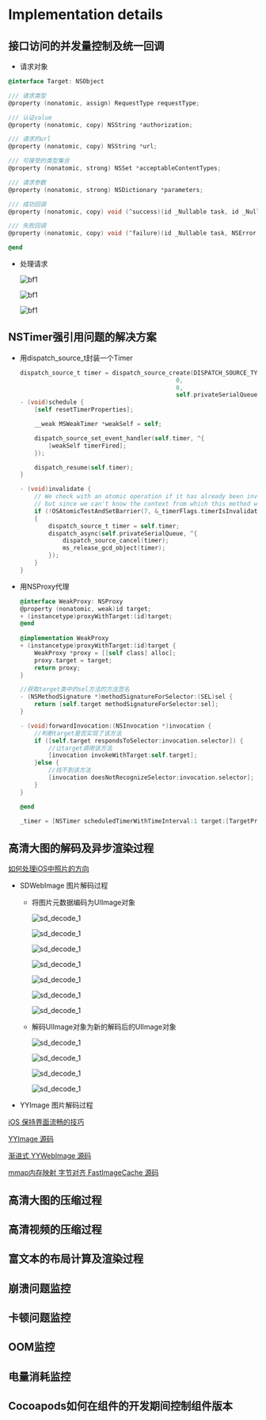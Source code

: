 # Implementation details

## 接口访问的并发量控制及统一回调

* 请求对象

```objective-c
@interface Target: NSObject

/// 请求类型
@property (nonatomic, assign) RequestType requestType;

/// 认证value
@property (nonatomic, copy) NSString *authorization;

/// 请求的url
@property (nonatomic, copy) NSString *url;

/// 可接受的类型集合
@property (nonatomic, strong) NSSet *acceptableContentTypes;

/// 请求参数
@property (nonatomic, strong) NSDictionary *parameters;

/// 成功回调
@property (nonatomic, copy) void (^success)(id _Nullable task, id _Nullable responseObject);

/// 失败回调
@property (nonatomic, copy) void (^failure)(id _Nullable task, NSError * _Nullable error);

@end
```

* 处理请求

  ![bf1](../../resources/iOS/bf1.png)

  ![bf1](../../resources/iOS/bf2.png)

  ![bf1](../../resources/iOS/bf3.png)

## NSTimer强引用问题的解决方案

* 用dispatch_source_t封装一个Timer

  ```objective-c
  dispatch_source_t timer = dispatch_source_create(DISPATCH_SOURCE_TYPE_TIMER,
                                              0,
                                              0,
                                              self.privateSerialQueue);
  - (void)schedule {
      [self resetTimerProperties];
  
      __weak MSWeakTimer *weakSelf = self;
  
      dispatch_source_set_event_handler(self.timer, ^{
          [weakSelf timerFired];
      });
  
      dispatch_resume(self.timer);
  }
  
  - (void)invalidate {
      // We check with an atomic operation if it has already been invalidated. Ideally we would synchronize this on the private queue,
      // but since we can't know the context from which this method will be called, dispatch_sync might cause a deadlock.
      if (!OSAtomicTestAndSetBarrier(7, &_timerFlags.timerIsInvalidated))
      {
          dispatch_source_t timer = self.timer;
          dispatch_async(self.privateSerialQueue, ^{
              dispatch_source_cancel(timer);
              ms_release_gcd_object(timer);
          });
      }
  }
  ```

  

* 用NSProxy代理

  ```objective-c
  @interface WeakProxy: NSProxy
  @property (nonatomic, weak)id target;
  + (instancetype)proxyWithTarget:(id)target;
  @end
    
  @implementation WeakProxy
  + (instancetype)proxyWithTarget:(id)target {
      WeakProxy *proxy = [[self class] alloc];
      proxy.target = target;
      return proxy;
  }
  
  //获取target类中的sel方法的方法签名
  - (NSMethodSignature *)methodSignatureForSelector:(SEL)sel {
      return [self.target methodSignatureForSelector:sel];
  }
  
  - (void)forwardInvocation:(NSInvocation *)invocation {
      //判断target是否实现了该方法
      if ([self.target respondsToSelector:invocation.selector]) {
          //让target调用该方法
          [invocation invokeWithTarget:self.target];
      }else {
          //找不到该方法
          [invocation doesNotRecognizeSelector:invocation.selector];
      }
  }
  
  @end
    
  _timer = [NSTimer scheduledTimerWithTimeInterval:1 target:[TargetProxy proxyWithTarget:self] selector:@selector(yourMethod) userInfo:nil repeats:YES];
  ```

  

## 高清大图的解码及异步渲染过程

[如何处理iOS中照片的方向](http://www.cocoachina.com/articles/12021)

* SDWebImage 图片解码过程

  * 将图片元数据编码为UIImage对象

    ![sd_decode_1](../../resources/iOS/sd_decode_1.png)

    ![sd_decode_1](../../resources/iOS/sd_decode_2.png)

    ![sd_decode_1](../../resources/iOS/sd_decode_3.png)

    ![sd_decode_1](../../resources/iOS/sd_decode_4.png)

    ![sd_decode_1](../../resources/iOS/sd_decode_5.png)

    ![sd_decode_1](../../resources/iOS/sd_decode_6.png)

    ![sd_decode_1](../../resources/iOS/sd_decode_7.png)

  * 解码UIImage对象为新的解码后的UIImage对象

    ![sd_decode_1](../../resources/iOS/sd_decode_8.png)

    ![sd_decode_1](../../resources/iOS/sd_decode_9.png)

    ![sd_decode_1](../../resources/iOS/sd_decode_10.png)

    ![sd_decode_1](../../resources/iOS/sd_decode_11.png)

* YYImage 图片解码过程

  

[iOS 保持界面流畅的技巧](https://blog.ibireme.com/2015/11/12/smooth_user_interfaces_for_ios/)

[YYImage 源码](https://github.com/ibireme/YYImage)

[渐进式 YYWebImage 源码](https://github.com/ibireme/YYWebImage)

[mmap内存映射 字节对齐 FastImageCache 源码](https://github.com/path/FastImageCache)



## 高清大图的压缩过程



## 高清视频的压缩过程



## 富文本的布局计算及渲染过程



## 崩溃问题监控



## 卡顿问题监控



## OOM监控



## 电量消耗监控



## Cocoapods如何在组件的开发期间控制组件版本

